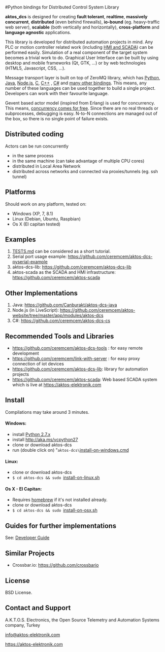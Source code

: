 #Python bindings for Distributed Control System Library 

**aktos_dcs** is designed for creating **fault tolerant**, **realtime**, **massively concurrent**, **distributed** (even behind firewalls), **io-bound** (eg. heavy-traffic web server), **scalable** (both vertically and horizontally), **cross-platform** and **language agnostic** applications.

This library is developed for distributed automation projects in mind. Any PLC or motion controller related work (including [HMI and SCADA](https://github.com/ceremcem/aktos-scada)) can be performed easily. Simulation of a real component of the target system becomes a trivial work to do. Graphical User Interface can be built by using desktop and mobile frameworks (Qt, GTK, ...) or by web technologies (HTML5, Javascript, CSS, ...). 

Message transport layer is built on top of ZeroMQ library, which has [Python][4], [Java][2], [Node.js][5], [C][3], [C++][6] , [C#][1] and [many other bindings][7]. This means, any number of these languages can be used together to build a single project. Developers can work with their favourite language. 

[1]: https://github.com/zeromq/netmq
[2]: https://github.com/zeromq/jzmq
[3]: https://github.com/zeromq/czmq
[4]: https://github.com/zeromq/pyzmq
[5]: https://github.com/JustinTulloss/zeromq.node
[6]: https://github.com/zeromq/cppzmq
[7]: http://zeromq.org/bindings:_start

Gevent based actor model (inspired from Erlang) is used for concurrency. This means, [concurrency comes for free](http://www.projectcalico.org/the-sharp-edges-of-gevent/). Since there are no real threads or subprocesses, debugging is easy. N-to-N connections are managed out of the box, so there is no single point of failure exists. 

## Distributed coding

Actors can be run concurrently

* in the same process
* in the same machine (can take advantage of multiple CPU cores)
* distributed in Local Area Network
* distributed across networks and connected via proxies/tunnels (eg. ssh tunnel)

## Platforms

Should work on any platform, tested on:

* Windows (XP, 7, 8.1)
* Linux (Debian, Ubuntu, Raspbian)
* Os X (El capitan tested) 

## Examples

1. [TESTS.md](./TESTS.md) can be considered as a short tutorial. 
2. Serial port usage example: https://github.com/ceremcem/aktos-dcs-pyserial-example
3. aktos-dcs-lib: https://github.com/ceremcem/aktos-dcs-lib
4. aktos-scada as the SCADA and HMI infrastructure: https://github.com/ceremcem/aktos-scada

## Other Implementations

1. Java: https://github.com/Canburakt/aktos-dcs-java
2. Node.js (in LiveScript): https://github.com/ceremcem/aktos-website/tree/master/app/modules/aktos-dcs
3. C#: https://github.com/ceremcem/aktos-dcs-cs

## Recommended Tools and Libraries

* https://github.com/ceremcem/aktos-dcs-tools : for easy remote development 
* https://github.com/ceremcem/link-with-server : for easy proxy connection of iot devices
* https://github.com/ceremcem/aktos-dcs-lib: library for automation projects 
* https://github.com/ceremcem/aktos-scada: Web based SCADA system which is live at https://aktos-elektronik.com

## Install 

Compilations may take around 3 minutes. 

#### Windows: 

* install [Python 2.7.x](https://www.python.org/downloads/)
* install http://aka.ms/vcpython27
* clone or download aktos-dcs
* run (double click on) "`aktos-dcs\`[install-on-windows.cmd](./install-on-windows.cmd) 

#### Linux:

* clone or download aktos-dcs
* `$ cd aktos-dcs && sudo `[install-on-linux.sh](./install-on-linux.sh) 


#### Os X - El Capitan:

* Requires [homebrew](http://brew.sh/) if it's not installed already. 
* clone or download aktos-dcs
* `$ cd aktos-dcs && sudo `[install-on-osx.sh](./install-on-osx.sh) 

## Guides for further implementations

See:  [Developer Guide](./Developer-guide.md)

## Similar Projects

* Crossbar.io: https://github.com/crossbario

## License

BSD License. 

## Contact and Support

A.K.T.O.S. Electronics, the Open Source Telemetry and Automation Systems company, Turkey

info@aktos-elektronik.com

https://aktos-elektronik.com

